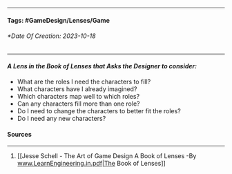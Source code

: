 __________________________________________________________________________
#### **Tags:** #GameDesign/Lenses/Game 
###### *Date Of Creation: 2023-10-18
__________________________________________________________________________

#### ***A Lens in the Book of Lenses that Asks the Designer to consider:***
- What are the roles I need the characters to fill?
- What characters have I already imagined?
- Which characters map well to which roles?
- Can any characters fill more than one role?
- Do I need to change the characters to better fit the roles?
- Do I need any new characters?
#### Sources
__________________________________________________________________________
1. [[Jesse Schell - The Art of Game Design A Book of Lenses -By www.LearnEngineering.in.pdf|The Book of Lenses]]